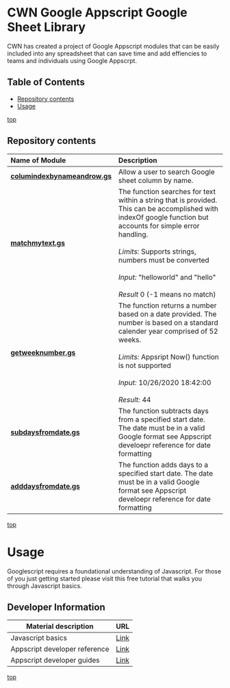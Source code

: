 # <a name="top">CWN Google Appscript Google Sheet Library</a> 

CWN has created a project of Google Appscript modules that can be easily included into any spreadsheet that can save time and add effiencies to teams and individuals using Google Appscrpt.

## Table of Contents

- [Repository contents](#repository-contents)
- [Usage](#usage)


[top](#top)

## Repository contents

| Name of Module | Description | 
| :-------- | :----------- | 
| [**columindexbynameandrow.gs**](https://github.com/cwnit/toolkits/blob/master/collections/googleappscript/google_sheets/columindexbynameandrow.gs) | Allow a user to search Google sheet column by name. |
| [**matchmytext.gs**](https://github.com/cwnit/toolkits/blob/master/collections/googleappscript/google_sheets/matchtext.gs) | The function searches for text within a string that is provided.  This can be accomplished with indexOf google function but accounts for simple error handling. <br> <br> *Limits:*  Supports strings, numbers must be converted   <br><br> *Input:* "helloworld" and "hello"  <br> <br> *Result*  0 (-1 means no match)|   |
| [**getweeknumber.gs**](https://github.com/cwnit/toolkits/blob/master/collections/googleappscript/google_sheets/getweeknumber) | The function returns a number based on a date provided.  The number is based on a standard calender year comprised of 52 weeks. <br> <br>  *Limits:*  Appsript Now() function is not supported   <br><br> *Input:* 10/26/2020 18:42:00 <br> <br> *Result:* 44 |
| [**subdaysfromdate.gs**](https://github.com/cwnit/toolkits/blob/master/collections/googleappscript/google_sheets/subdaysfromdate) | The function subtracts days from a specified start date.  The date must be in a valid Google format see Appscript develoepr reference for date formatting |
| [**adddaysfromdate.gs**](https://github.com/cwnit/toolkits/blob/master/collections/googleappscript/google_sheets/adddaysfromdate) | The function adds days to a specified start date.  The date must be in a valid Google format see Appscript develoepr reference for date formatting |

[top](#top)


# Usage
Googlescript requires a foundational understanding of Javascript.  For those of you just getting started please visit this free tutorial that walks you through Javascript basics.

## Developer Information ##
| Material description | URL |
| ---------- | ------------ |
| Javascript basics | [Link](https://www.w3schools.com/js/DEFAULT.asp) |
| Appscript developer reference | [Link](https://developers.google.com/apps-script/reference/) |
| Appscript developer guides | [Link](https://developers.google.com/google-ads/scripts/docs/your-first-script) |



[top](#top)
